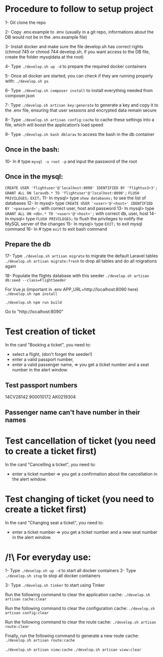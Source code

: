 # Procedure to follow to setup project

1- Git clone the repo

2- Copy .env.example to .env (usually in a git repo, informations about the DB would not be in the .env.example file)

3- Install docker and make sure the file develop.sh has correct rights (chmod 745 or chmod 744 develop.sh, if you want access to the DB file, create the folder mysqldata at the root)

4- Type `./develop.sh up -d` to prepare the required docker containers

5- Once all docker are started, you can check if they are running properly with:
`./develop.sh ps`

6- Type `./develop.sh composer install` to install everything needed from composer.json

7- Type `./develop.sh artisan key:generate` to generate a key and copy it to the .env file, ensuring that user sessions and encrypted data remain secure

8- Type `./develop.sh artisan config:cache` to cache these settings into a file, which will boost the application’s load speed

9- Type `./develop.sh bash dblarav` to access the bash in the db container

## Once in the bash:

10- In # type `mysql -u root -p` and input the password of the root

## Once in the mysql:

`CREATE USER 'flightuser'@'localhost:8090' IDENTIFIED BY 'fl1ghtus3r3';`
`GRANT ALL ON laravdb.* TO 'flightuser'@'localhost:8090';`
`FLUSH PRIVILEGES;`
`EXIT;`
11- In mysql> type `show databases;` to see the list of databases
12- In mysql> type `CREATE USER '<user>'@'<host>' IDENTIFIED BY '<password>';` with correct user, host and password
13- In mysql> type `GRANT ALL ON <db>.* TO '<user>'@'<host>';` with correct db, user, host
14- In mysql> type `FLUSH PRIVILEGES;` to flush the privileges to notify the MySQL server of the changes
15- In mysql> type `EXIT;` to exit mysql command
16- In # type `exit` to exit bash command

## Prepare the db

17- Type `./develop.sh artisan migrate` to migrate the default Laravel tables
`./develop.sh artisan migrate:fresh` to drop all tables and do all migrations again

18- Populate the flights database with this seeder
`./develop.sh artisan db:seed --class=FlightSeeder`

For Vue.js (important in .env APP_URL=http://localhost:8090 here)
`./develop.sh npm install`

`./develop.sh npm run build`


Go to "http://localhost:8090"

# Test creation of ticket
In the card "Booking a ticket",
you need to:
- select a flight, (don't forget the seeder!)
- enter a valid passport number,
- enter a valid passenger name,
=> you get a ticket number and a seat number in the alert window.

## Test passport numbers
14CV28142
900010172
AK0219304

## Passenger name can't have number in their names


# Test cancellation of ticket (you need to create a ticket first)
In the card "Cancelling a ticket",
you need to:
- enter a ticket number
=> you get a confirmation about the cancellation in the alert window.


# Test changing of ticket (you need to create a ticket first)
In the card "Changing seat a ticket",
you need to:
- enter a ticket number
=> you get a ticket number and a new seat number in the alert window.



# /!\ For everyday use:

1- Type `./develop.sh up -d` to start all docker containers
2- Type `./develop.sh stop` to stop all docker containers

3- Type `./develop.sh tinker` to start using Tinker


Run the following command to clear the application cache:
`./develop.sh artisan cache:clear`

Run the following command to clear the configuration cache:
`./develop.sh artisan config:clear`

Run the following command to clear the route cache:
`./develop.sh artisan route:clear`

Finally, run the following command to generate a new route cache:
`./develop.sh artisan route:cache`

`./develop.sh artisan view:cache`
`./develop.sh artisan view:clear`
